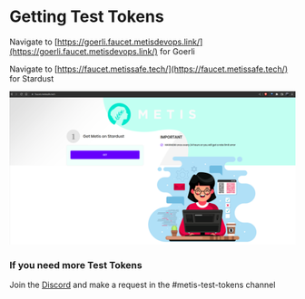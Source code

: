 # Getting Test Tokens

Navigate to [https://goerli.faucet.metisdevops.link/](https://goerli.faucet.metisdevops.link/) for Goerli

Navigate to [https://faucet.metissafe.tech/](https://faucet.metissafe.tech/) for Stardust

![](<../.gitbook/assets/image (68).png>)

### If you need more Test Tokens <a href="#_z98tmu8zem2" id="_z98tmu8zem2"></a>

Join the [Discord](https://discord.gg/S3SmrCFZ) and make a request in the #metis-test-tokens channel

